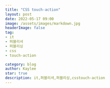 ```yaml
---
title: "CSS touch-action"
layout: post
date: 2022-05-17 09:00
image: /assets/images/markdown.jpg
headerImage: false
tag:
- it
- 퍼블리셔
- 퍼블리싱
- css
- touch-action

category: blog
author: Kaylee
star: true
description: it,퍼블리셔,퍼블리싱,csstouch-action
---
```


